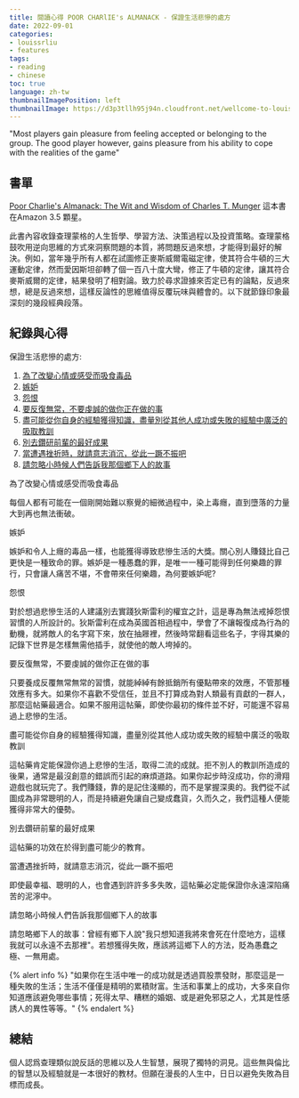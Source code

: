 ```yaml
---
title: 閱讀心得 POOR CHARlIE's ALMANACK - 保證生活悲慘的處方
date: 2022-09-01
categories:
- louissrliu
- features
tags:
- reading
- chinese
toc: true
language: zh-tw
thumbnailImagePosition: left
thumbnailImage: https://d3p3tllh95j94n.cloudfront.net/wellcome-to-louissrliu/bridge.jpeg
---
```


"Most players gain pleasure from feeling accepted or belonging to the group. The good  player however, gains pleasure from his ability to cope with the realities of the game"

<!-- more -->

## 書單 ##

[Poor Charlie's Almanack: The Wit and Wisdom of Charles T. Munger][poorcharlie] 這本書在Amazon 3.5 顆星。

此書內容收錄查理蒙格的人生哲學、學習方法、決策過程以及投資策略。查理蒙格鼓吹用逆向思維的方式來洞察問題的本質，將問題反過來想，才能得到最好的解決。例如，當年幾乎所有人都在試圖修正麥斯威爾電磁定律，使其符合牛頓的三大運動定律，然而愛因斯坦卻轉了個一百八十度大彎，修正了牛頓的定律，讓其符合麥斯威爾的定律，結果發明了相對論。致力於尋求證據來否定已有的論點，反過來想，總是反過來想，這樣反論性的思維值得反覆玩味與體會的。以下就節錄印象最深刻的幾段經典段落。

## 紀錄與心得 ##

<p>
保證生活悲慘的處方:
<ol>
<li><a href="#毒品">為了改變心情或感受而吸食毒品</a></li>
<li><a href="#嫉妒">嫉妒</a></li>
<li><a href="#怨恨">怨恨</a></li>
<li><a href="#反覆無常">要反復無常，不要虔誠的做你正在做的事</a></li>
<li><a href="#教訓">盡可能從你自身的經驗獲得知識，盡量別從其他人成功或失敗的經驗中廣泛的吸取教訓</a></li>
<li><a href="#成果">別去鑽研前輩的最好成果</a></li>
<li><a href="#挫折">當遭遇挫折時，就請意志消沉，從此一蹶不振吧</a></li>
<li><a href="#故事">請忽略小時候人們告訴我那個鄉下人的故事</a></li>
</ol></p>

<a name="毒品">為了改變心情或感受而吸食毒品</a>

每個人都有可能在一個剛開始難以察覺的細微過程中，染上毒癮，直到墮落的力量大到再也無法衝破。

<a name="嫉妒">嫉妒</a>

嫉妒和令人上癮的毒品一樣，也能獲得導致悲慘生活的大獎。關心別人賺錢比自己更快是一種致命的罪。嫉妒是一種愚蠢的罪，是唯一一種可能得到任何樂趣的罪行，只會讓人痛苦不堪，不會帶來任何樂趣，為何要嫉妒呢?

<a name="怨恨">怨恨</a>

對於想過悲慘生活的人建議別去實踐狄斯雷利的權宜之計，這是專為無法戒掉怨恨習慣的人所設計的。狄斯雷利在成為英國首相過程中，學會了不讓報復成為行為的動機，就將敵人的名字寫下來，放在抽屜裡，然後時常翻看這些名子，字得其樂的記錄下世界是怎樣無需他插手，就使他的敵人垮掉的。

<a name="反覆無常">要反復無常，不要虔誠的做你正在做的事</a>

只要養成反覆無常無常的習慣，就能綽綽有餘抵銷所有優點帶來的效應，不管那種效應有多大。如果你不喜歡不受信任，並且不打算成為對人類最有貢獻的一群人，那麼這帖藥最適合。如果不服用這帖藥，即使你最初的條件並不好，可能還不容易過上悲慘的生活。

<a name="教訓">盡可能從你自身的經驗獲得知識，盡量別從其他人成功或失敗的經驗中廣泛的吸取教訓</a>

這帖藥肯定能保證你過上悲慘的生活，取得二流的成就。拒不別人的教訓所造成的後果，通常是最沒創意的錯誤而引起的麻煩道路。如果你起步時沒成功，你的滑翔遊戲也就玩完了。我們賺錢，靠的是記住淺顯的，而不是掌握深奧的。我們從不試圖成為非常聰明的人，而是持續避免讓自己變成蠢貨，久而久之，我們這種人便能獲得非常大的優勢。

<a name="成果">別去鑽研前輩的最好成果</a>

這帖藥的功效在於得到盡可能少的教育。

<a name="挫折">當遭遇挫折時，就請意志消沉，從此一蹶不振吧</a>

即使最幸福、聰明的人，也會遇到許許多多失敗，這帖藥必定能保證你永遠深陷痛苦的泥濘中。

<a name="故事">請忽略小時候人們告訴我那個鄉下人的故事</a>

請忽略鄉下人的故事：曾經有鄉下人說"我只想知道我將來會死在什麼地方，這樣我就可以永遠不去那裡"。若想獲得失敗，應該將這鄉下人的方法，貶為愚蠢之極、一無用處。

{% alert info %}
"如果你在生活中唯一的成功就是透過買股票發財，那麼這是一種失敗的生活；生活不僅僅是精明的累積財富。生活和事業上的成功，大多來自你知道應該避免哪些事情；死得太早、糟糕的婚姻、或是避免邪惡之人，尤其是性感誘人的異性等等。"
{% endalert %}

## 總結 ##

個人認爲查理類似說反話的思維以及人生智慧，展現了獨特的洞見。這些無與倫比的智慧以及經驗就是一本很好的教材。但願在漫長的人生中，日日以避免失敗為目標而成長。

[poorcharlie]:https://www.amazon.com/Poor-Charlies-Almanack-Charles-Chinese/dp/986777857X/ref=sr_1_1?crid=1948DCYL84FUG&keywords=Poor+Charlie%27s+Almanack%3A+The+Wit+and+Wisdom+of+Charles+T.+Munger+%28Chinese+Edition%29&qid=1662039083&sprefix=poor+charlie%27s+almanack+the+wit+and+wisdom+of+charles+t.+munger+chinese+edition+%2Caps%2C228&sr=8-1 "https://www.amazon.com/Poor-Charlies-Almanack-Charles-Chinese/dp/986777857X/ref=sr_1_1?crid=1948DCYL84FUG&keywords=Poor+Charlie%27s+Almanack%3A+The+Wit+and+Wisdom+of+Charles+T.+Munger+%28Chinese+Edition%29&qid=1662039083&sprefix=poor+charlie%27s+almanack+the+wit+and+wisdom+of+charles+t.+munger+chinese+edition+%2Caps%2C228&sr=8-1"
